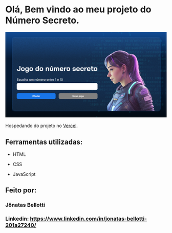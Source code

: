 # Olá, Bem vindo ao meu projeto do Número Secreto.

![image](https://raw.githubusercontent.com/Jbellottis/projeto-numero-secreto/refs/heads/main/img/print-pag.png)

Hospedando do projeto no [Vercel](https://projeto-numero-secreto-gules.vercel.app/).

## Ferramentas utilizadas:

* HTML

* CSS

* JavaScript

## Feito por:

### Jônatas Bellotti

### Linkedin: https://www.linkedin.com/in/jonatas-bellotti-201a27240/
